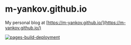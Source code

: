 # m-yankov.github.io
My personal blog at [https://m-yankov.github.io/](https://m-yankov.github.io/)

[![pages-build-deployment](https://github.com/M-Yankov/m-yankov.github.io/actions/workflows/pages/pages-build-deployment/badge.svg)](https://github.com/M-Yankov/m-yankov.github.io/actions/workflows/pages/pages-build-deployment)
